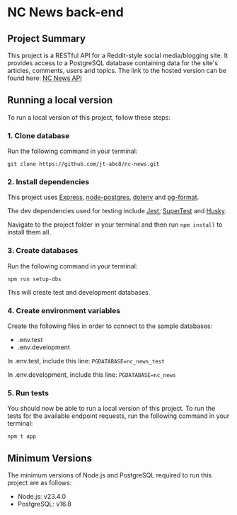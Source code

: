 # NC News back-end

## Project Summary
This project is a RESTful API for a Reddit-style social media/blogging site. It provides access to a PostgreSQL database containing data for the site's articles, comments, users and topics. The link to the hosted version can be found here: [NC News API](https://nc-news-i5we.onrender.com/api)

## Running a local version
To run a local version of this project, follow these steps:

### 1. Clone database
Run the following command in your terminal:

`git clone https://github.com/jt-abc8/nc-news.git`

### 2. Install dependencies
This project uses [Express](https://expressjs.com/), [node-postgres](https://node-postgres.com/), [dotenv](https://github.com/motdotla/dotenv) and [pg-format](https://github.com/datalanche/node-pg-format). 

The dev dependencies used for testing include [Jest](https://jestjs.io/), [SuperTest](https://github.com/ladjs/supertest) and [Husky](https://github.com/typicode/husky). 

Navigate to the project folder in your terminal and then run `npm install` to install them all.

### 3. Create databases
Run the following command in your terminal: 

`npm run setup-dbs` 

This will create test and development databases.

### 4. Create environment variables
Create the following files in order to connect to the sample databases:

- .env.test
- .env.development

In .env.test, include this line:
`PGDATABASE=nc_news_test`

In .env.development, include this line:
`PGDATABASE=nc_news`

### 5. Run tests
You should now be able to run a local version of this project. To run the tests for the available endpoint requests, run the following command in your terminal: 

`npm t app`

## Minimum Versions
The minimum versions of Node.js and PostgreSQL required to run this project are as follows:
- Node.js: v23.4.0
- PostgreSQL: v16.8
